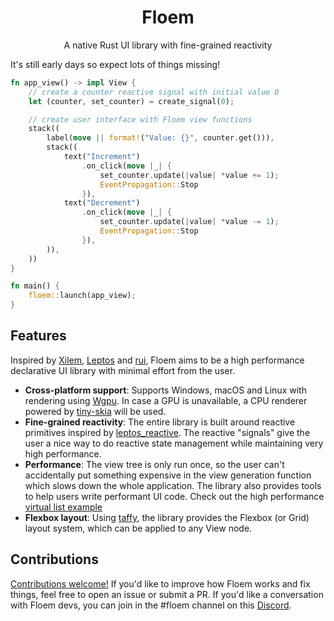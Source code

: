<div align="center">

# Floem

A native Rust UI library with fine-grained reactivity
</div>

It's still early days so expect lots of things missing!

```rust
fn app_view() -> impl View {
    // create a counter reactive signal with initial value 0
    let (counter, set_counter) = create_signal(0);

    // create user interface with Floem view functions
    stack((
        label(move || format!("Value: {}", counter.get())),
        stack((
            text("Increment")
                .on_click(move |_| {
                    set_counter.update(|value| *value += 1);
                    EventPropagation::Stop
                }),
            text("Decrement")
                .on_click(move |_| {
                    set_counter.update(|value| *value -= 1);
                    EventPropagation::Stop
                }),
        )),
    ))
}

fn main() {
    floem::launch(app_view);
}
```


## Features
Inspired by [Xilem](https://github.com/linebender/xilem), [Leptos](https://github.com/leptos-rs/leptos) and [rui](https://github.com/audulus/rui), Floem aims to be a high performance declarative UI library with minimal effort from the user. 
- **Cross-platform support**: Supports Windows, macOS and Linux with rendering using [Wgpu](https://github.com/gfx-rs/wgpu). In case a GPU is unavailable, a CPU renderer powered by [tiny-skia](https://github.com/RazrFalcon/tiny-skia) will be used.
- **Fine-grained reactivity**: The entire library is built around reactive primitives inspired by [leptos_reactive](https://crates.io/crates/leptos_reactive). The reactive "signals" give the user a nice way to do reactive state management while maintaining very high performance.
- **Performance**: The view tree is only run once, so the user can't accidentally put something expensive in the view generation function which slows down the whole application. The library also provides tools to help users write performant UI code. Check out the high performance [virtual list example](https://github.com/lapce/floem/tree/main/examples/virtual_list)
- **Flexbox layout**: Using [taffy](https://crates.io/crates/taffy), the library provides the Flexbox (or Grid) layout system, which can be applied to any View node.


## Contributions
[Contributions welcome!](CONTRIBUTING.md) If you'd like to improve how Floem works and fix things, feel free to open an issue or submit a PR. If you'd like a conversation with Floem devs, you can join in the #floem channel on this [Discord](https://discord.gg/RB6cRYerXX).
